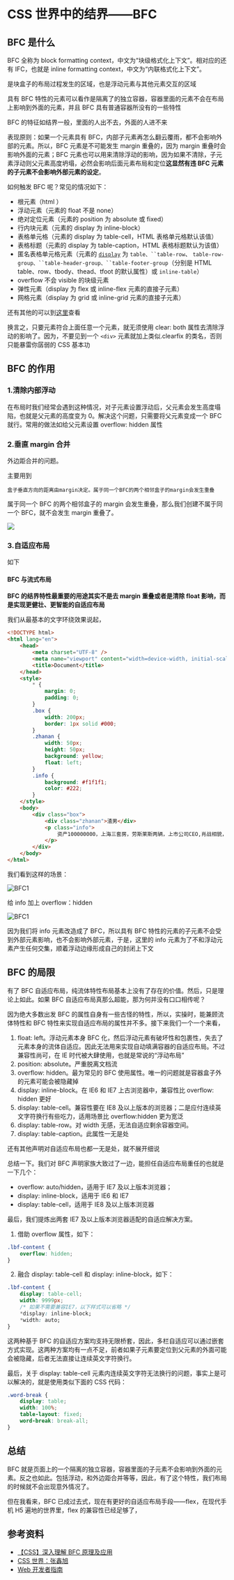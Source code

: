 # CSS 世界中的结界——BFC

## BFC 是什么

BFC 全称为 block formatting context，中文为“块级格式化上下文”。相对应的还有 IFC，也就是 inline formatting context，中文为“内联格式化上下文”。

是块盒子的布局过程发生的区域，也是浮动元素与其他元素交互的区域

具有 BFC 特性的元素可以看作是隔离了的独立容器，容器里面的元素不会在布局上影响到外面的元素，并且 BFC 具有普通容器所没有的一些特性

BFC 的特征如结界一般，里面的人出不去，外面的人进不来

表现原则：如果一个元素具有 BFC，内部子元素再怎么翻云覆雨，都不会影响外部的元素。所以，BFC 元素是不可能发生 margin 重叠的，因为 margin 重叠时会影响外面的元素；BFC 元素也可以用来清除浮动的影响，因为如果不清除，子元素浮动则父元素高度坍塌，必然会影响后面元素布局和定位**这显然有违 BFC 元素的子元素不会影响外部元素的设定**。

如何触发 BFC 呢？常见的情况如下：

-   根元素（html ）
-   浮动元素（元素的 float 不是 none）
-   绝对定位元素（元素的 position 为 absolute 或 fixed）
-   行内块元素（元素的 display 为 inline-block）
-   表格单元格（元素的 display 为 table-cell，HTML 表格单元格默认该值）
-   表格标题（元素的 display 为 table-caption，HTML 表格标题默认为该值）
-   匿名表格单元格元素（元素的 [`display`](https://developer.mozilla.org/zh-CN/docs/Web/CSS/display) 为 ` table、``table-row `、 ` table-row-group、``table-header-group、``table-footer-group `（分别是 HTML table、row、tbody、thead、tfoot 的默认属性）或 `inline-table`）
-   overflow 不会 visible 的块级元素
-   弹性元素（display 为 flex 或 inline-flex 元素的直接子元素）
-   网格元素（display 为 grid 或 inline-grid 元素的直接子元素）

还有其他的可以到[这里](https://developer.mozilla.org/zh-CN/docs/Web/Guide/CSS/Block_formatting_context)查看

换言之，只要元素符合上面任意一个元素，就无须使用 clear: both 属性去清除浮动的影响了。因为，不要见到一个 `<div>` 元素就加上类似.clearfix 的类名，否则只能暴雷你孱弱的 CSS 基本功

## BFC 的作用

### 1.清除内部浮动

在布局时我们经常会遇到这种情况，对子元素设置浮动后，父元素会发生高度塌陷，也就是父元素的高度变为 0。解决这个问题，只需要将父元素变成一个 BFC 就行。常用的做法如给父元素设置 overflow: hidden 属性

### 2.垂直 margin 合并

外边距合并的问题。

主要用到

```
盒子垂直方向的距离由margin决定。属于同一个BFC的两个相邻盒子的margin会发生重叠
```

属于同一个 BFC 的两个相邻盒子的 margin 会发生重叠，那么我们创建不属于同一个 BFC，就不会发生 margin 重叠了。

<img src="https://i.loli.net/2021/06/03/YLG6tZU1J5RjluT.png" />

### 3.自适应布局

如下

#### BFC 与流式布局

**BFC 的结界特性最重要的用途其实不是去 margin 重叠或者是清除 float 影响，而是实现更健壮、更智能的自适应布局**

我们从最基本的文字环绕效果说起，

```html
<!DOCTYPE html>
<html lang="en">
    <head>
        <meta charset="UTF-8" />
        <meta name="viewport" content="width=device-width, initial-scale=1.0" />
        <title>Document</title>
    </head>
    <style>
        * {
            margin: 0;
            padding: 0;
        }
        .box {
            width: 200px;
            border: 1px solid #000;
        }
        .zhanan {
            width: 50px;
            height: 50px;
            background: yellow;
            float: left;
        }
        .info {
            background: #f1f1f1;
            color: #222;
        }
    </style>
    <body>
        <div class="box">
            <div class="zhanan">渣男</div>
            <p class="info">
                资产100000000，上海三套房，劳斯莱斯两辆，上市公司CEO,肖战相貌，彭于晏身材，只爱你一个人...
            </p>
        </div>
    </body>
</html>
```

我们看到这样的场景：

![BFC1](https://i.loli.net/2021/06/03/uKSvxCOnWcyLPG3.png)

给 info 加上 overflow：hidden

![BFC1](https://i.loli.net/2021/06/03/oPjbLkCtgpwdZGI.png)

因为我们将 info 元素改造成了 BFC，所以具有 BFC 特性的元素的子元素不会受到外部元素影响，也不会影响外部元素，于是，这里的 info 元素为了不和浮动元素产生任何交集，顺着浮动边缘形成自己的封闭上下文

## BFC 的局限

有了 BFC 自适应布局，纯流体特性布局基本上没有了存在的价值。然后，只是理论上如此。如果 BFC 自适应布局真那么超能，那为何并没有口口相传呢？

因为绝大多数出发 BFC 的属性自身有一些古怪的特性，所以，实操时，能兼顾流体特性和 BFC 特性来实现自适应布局的属性并不多。接下来我们一个一个来看，

1. float: left。浮动元素本身 BFC 化，然后浮动元素有破坏性和包裹性，失去了元素本身的流体自适应。因此无法用来实现自动填满容器的自适应布局。不过兼容性尚可，在 IE 时代被大肆使用，也就是常说的“浮动布局”
2. position: absolute。严重脱离文档流
3. overflow: hidden。最为常见的 BFC 使用属性。唯一的问题就是容器盒子外的元素可能会被隐藏掉
4. display: inline-block。在 IE6 和 IE7 上古浏览器中，兼容性比 overflow: hidden 更好
5. display: table-cell。兼容性要在 IE8 及以上版本的浏览器；二是应付连续英文字符换行有些吃力，适用场景比 overflow:hidden 更为宽泛
6. display: table-row。对 width 无感，无法自适应剩余容器空间。
7. display: table-caption。此属性一无是处

还有其他声明对自适应布局也都一无是处，就不展开细说

总结一下。我们对 BFC 声明家族大致过了一边，能担任自适应布局重任的也就是一下几个：

-   overflow: auto/hidden，适用于 IE7 及以上版本浏览器；
-   display: inline-block，适用于 IE6 和 IE7
-   display: table-cell，适用于 IE8 及以上版本浏览器

最后，我们提炼出两套 IE7 及以上版本浏览器适配的自适应解决方案。

1. 借助 overflow 属性，如下：

```css
.lbf-content {
    overflow: hidden;
}
```

2. 融合 display: table-cell 和 display: inline-block，如下：

```css
.lbf-content {
    display: table-cell;
    width: 9999px;
    /* 如果不需要兼容IE7，以下样式可以省略 */
    *display: inline-block;
    *width: auto;
}
```

这两种基于 BFC 的自适应方案均支持无限桥套，因此，多栏自适应可以通过嵌套方式实现。这两种方案均有一点不足，前者如果子元素要定位到父元素的外面可能会被隐藏，后者无法直接让连续英文字符换行。

最后，关于 display: table-cell 元素内连续英文字符无法换行的问题，事实上是可以解决的，就是使用类似下面的 CSS 代码：

```css
.word-break {
    display: table;
    width: 100%;
    table-layout: fixed;
    word-break: break-all;
}
```

## 总结

BFC 就是页面上的一个隔离的独立容器，容器里面的子元素不会影响到外面的元素。反之也如此。包括浮动，和外边距合并等等，因此，有了这个特性，我们布局的时候就不会出现意外情况了。

但在我看来，BFC 已成过去式，现在有更好的自适应布局手段——flex，在现代手机 H5 遍地的世界里，flex 的兼容性已经足够了，

## 参考资料

-   [【CSS】深入理解 BFC 原理及应用](https://www.jianshu.com/p/acf76871d259)
-   [CSS 世界：张鑫旭](https://book.douban.com/subject/27615777/)
-   [Web 开发者指南](https://developer.mozilla.org/zh-CN/docs/Web/Guide/CSS/Block_formatting_context)
